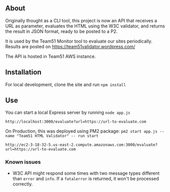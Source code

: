 
## About

Originally thought as a CLI tool, this project is now an API that receives a URL as parameter, evaluates the HTML using the W3C validator, and returns the result in JSON format, ready to be posted to a P2.

It is used by the Team51 Monitor tool to evaluate our sites periodically. Results are posted on https://team51validator.wordpress.com/

The API is hosted in Team51 AWS instance.

## Installation

For local development, clone the site and run `npm install`


## Use

You can start a local Express server by running `node app.js`
```
http://localhost:3000/evaluate?url=https://url-to-evaluate.com
```

On Production, this was deployed using PM2 package: `pm2 start app.js --name "Team51 HTML Validator" -- run start`
```
http://ec2-3-18-32-5.us-east-2.compute.amazonaws.com:3000/evaluate?url=https://url-to-evaluate.com
```


 ### Known issues
 - W3C API might respond some times with two message types different than `error` and `info`. If a `fatalerror` is returned, it won't be processed correctly.